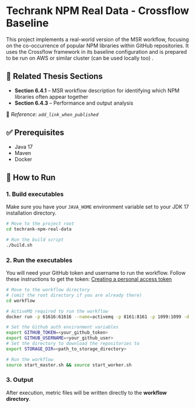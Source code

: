 # Techrank NPM Real Data - Crossflow Baseline
This project implements a real-world version of the MSR workflow, focusing on the co-occurrence of popular NPM libraries within GitHub repositories. It uses the Crossflow framework in its baseline configuration and is prepared to be run on AWS or similar cluster (can be used locally too)
.
## 📘 Related Thesis Sections

- **Section 6.4.1** – MSR workflow description for identifying which NPM libraries often appear together
- **Section 6.4.3** – Performance and output analysis
  
📎 *Reference: `add_link_when_published`*

## ✅ Prerequisites
- Java 17
- Maven
- Docker


## 🚀 How to Run
### 1. Build executables
Make sure you have your `JAVA_HOME` environment variable set to your JDK 17 installation directory.

```bash
# Move to the project root
cd techrank-npm-real-data

# Run the build script
./build.sh
```

### 2. Run the executables
You will need your GitHub token and username to run the workflow.
Follow these instructions to get the token:
[Creating a personal access token](https://docs.github.com/en/github/authenticating-to-github/creating-a-personal-access-token)

```bash
# Move to the workflow directory 
# (omit the root directory if you are already there)
cd workflow

# ActiveMQ required to run the workflow
docker run -p 61616:61616 --name=activemq -p 8161:8161 -p 1099:1099 -d antonw/activemq-jmx

# Set the Github auth environment variables
export GITHUB_TOKEN=<your_github_token>
export GITHUB_USERNAME=<your_github_user>
# Set the directory to download the repositories to
export STORAGE_DIR=<path_to_storage_directory>

# Run the workflow
source start_master.sh && source start_worker.sh
```
### 3. Output
After execution, metric files will be written directly to the **workflow directory**.
